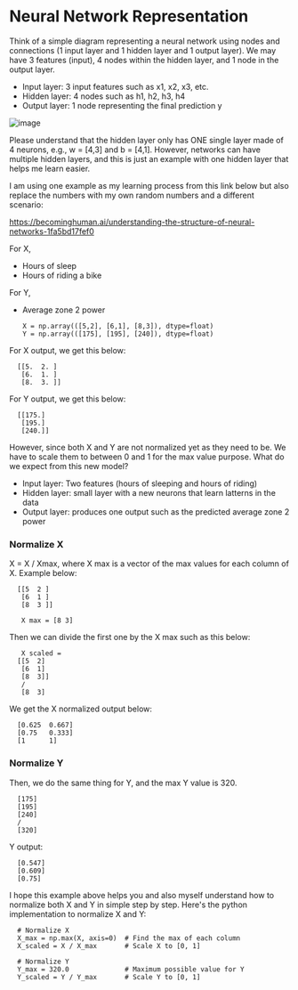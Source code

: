 # Neural Network Representation

Think of a simple diagram representing a neural network using nodes and connections (1 input layer and 1 hidden layer and 1 output layer). We may have 3 features (input), 4 nodes within the hidden layer, and 1 node in the output layer. 
* Input layer: 3 input features such as x1, x2, x3, etc.
* Hidden layer: 4 nodes such as h1, h2, h3, h4
* Output layer: 1 node representing the final prediction y 

![image](https://github.com/user-attachments/assets/d2b3fc9c-afbb-46b6-9dee-0e7eb9906f1e)

Please understand that the hidden layer only has ONE single layer made of 4 neurons, e.g., w = [4,3] and b = [4,1]. However, networks can have multiple hidden layers, and this is just an example with one hidden layer that helps me learn easier. 

I am using one example as my learning process from this link below but also replace the numbers with my own random numbers and a different scenario:

https://becominghuman.ai/understanding-the-structure-of-neural-networks-1fa5bd17fef0

For X,
* Hours of sleep
* Hours of riding a bike

For Y, 
* Average zone 2 power

      X = np.array(([5,2], [6,1], [8,3]), dtype=float)
      Y = np.array(([175], [195], [240]), dtype=float)

For X output, we get this below:

      [[5.  2. ]
       [6.  1. ]
       [8.  3. ]]

For Y output, we get this below:

      [[175.]
       [195.]
       [240.]]

However, since both X and Y are not normalized yet as they need to be. We have to scale them to between 0 and 1 for the max value purpose. What do we expect from this new model? 
* Input layer: Two features (hours of sleeping and hours of riding)
* Hidden layer: small layer with a new neurons that learn latterns in the data
* Output layer: produces one output such as the predicted average zone 2 power

### Normalize X

X = X / Xmax, where X max is a vector of the max values for each column of X. Example below: 

      [[5  2 ]
       [6  1 ]
       [8  3 ]]

       X max = [8 3]

Then we can divide the first one by the X max such as this below: 

       X scaled = 
      [[5  2]
       [6  1]
       [8  3]]
       / 
       [8  3]

We get the X normalized output below:

      [0.625  0.667]
      [0.75   0.333]
      [1      1]

### Normalize Y

Then, we do the same thing for Y, and the max Y value is 320. 

      [175]
      [195]
      [240]
      /
      [320]

Y output:

      [0.547]
      [0.609]
      [0.75]

I hope this example above helps you and also myself understand how to normalize both X and Y in simple step by step. Here's the python implementation to normalize X and Y:

      # Normalize X
      X_max = np.max(X, axis=0)  # Find the max of each column
      X_scaled = X / X_max       # Scale X to [0, 1]

      # Normalize Y
      Y_max = 320.0              # Maximum possible value for Y
      Y_scaled = Y / Y_max       # Scale Y to [0, 1]


